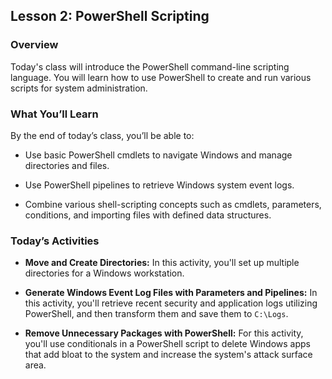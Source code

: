 ## Lesson 2: PowerShell Scripting 
 
### Overview

Today's class will introduce the PowerShell command-line scripting language. You will learn how to use PowerShell to create and run various scripts for system administration.
 
### What You’ll Learn
 
By the end of today’s class, you’ll be able to:
 
- Use basic PowerShell cmdlets to navigate Windows and manage directories and files.

- Use PowerShell pipelines to retrieve Windows system event logs.

- Combine various shell-scripting concepts such as cmdlets, parameters, conditions, and importing files with defined data structures.

### Today’s Activities

* **Move and Create Directories:** In this activity, you'll set up multiple directories for a Windows workstation.

* **Generate Windows Event Log Files with Parameters and Pipelines:** In this activity, you'll retrieve recent security and application logs utilizing PowerShell, and then transform them and save them to `C:\Logs`.

* **Remove Unnecessary Packages with PowerShell:** For this activity, you'll use conditionals in a PowerShell script to delete Windows apps that add bloat to the system and increase the system's attack surface area.
